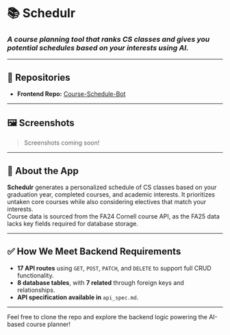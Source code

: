 # 📚 Schedulr

### *A course planning tool that ranks CS classes and gives you potential schedules based on your interests using AI.*

---

## 🔗 Repositories

- **Frontend Repo:** [Course-Schedule-Bot](https://github.com/theREALevan/Course-Schedule-Bot)

---

## 🖼️ Screenshots

> Screenshots coming soon!

---

## 🧠 About the App

**Schedulr** generates a personalized schedule of CS classes based on your graduation year, completed courses, and academic interests. It prioritizes untaken core courses while also considering electives that match your interests.  
Course data is sourced from the FA24 Cornell course API, as the FA25 data lacks key fields required for database storage.

---

## ✅ How We Meet Backend Requirements

- **17 API routes** using `GET`, `POST`, `PATCH`, and `DELETE` to support full CRUD functionality.
- **8 database tables**, with **7 related** through foreign keys and relationships.
- **API specification available in** `api_spec.md`.

---

Feel free to clone the repo and explore the backend logic powering the AI-based course planner!

